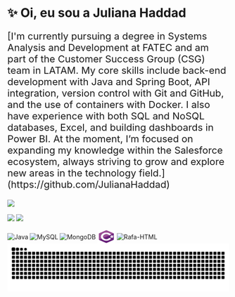 <h1>✨ Oi, eu sou a Juliana Haddad  </h1>

<p style="font-size:22px">
[I'm currently pursuing a degree in Systems Analysis and Development at FATEC and am part of the Customer Success Group (CSG) team in LATAM. My core skills include back-end development with Java and Spring Boot, API integration, version control with Git and GitHub, and the use of containers with Docker. I also have experience with both SQL and NoSQL databases, Excel, and building dashboards in Power BI. At the moment, I’m focused on expanding my knowledge within the Salesforce ecosystem, always striving to grow and explore new areas in the technology field.](https://github.com/JulianaHaddad)
</p>




<div> 
  <a href="https://www.linkedin.com/in/haddadj/" target="_blank"><img src="https://img.shields.io/badge/-LinkedIn-%230077B5?style=for-the-badge&logo=linkedin&logoColor=white" target="_blank"></a> 
</div>

</p>
</p>

<div>
  <img height ="180em" src= "https://github-readme-stats.vercel.app/api?username=julianahaddad&show_icons=true&theme=dracula&include_all_commits=true&count_private=true"/>
  <img height ="180em" src= "https://github-readme-stats.vercel.app/api/top-langs/?username=julianahaddad&layout=compact&langs_count=16&theme=dracula"/>
</div>

<div style="display: inline_block"><br>
  <img align="center" alt="Java" height="40" width="60" src="https://cdn.jsdelivr.net/gh/devicons/devicon@latest/icons/java/java-original.svg">
  <img align="center" alt="MySQL" height="70" width="70" src="https://cdn.jsdelivr.net/gh/devicons/devicon@latest/icons/mysql/mysql-original-wordmark.svg">
  <img align="center" alt="MongoDB" height="100" width="45" src="https://cdn.jsdelivr.net/gh/devicons/devicon@latest/icons/mongodb/mongodb-original-wordmark.svg">
  <img align="center" alt="Rafa-Csharp" height="30" width="40" src="https://raw.githubusercontent.com/devicons/devicon/master/icons/csharp/csharp-original.svg">
  <img align="center" alt="Rafa-HTML" height="30" width="40" src="https://cdn.jsdelivr.net/gh/devicons/devicon@latest/icons/html5/html5-original.svg">
  
</div>

<picture>
  <source media="(prefers-color-scheme: dark)" srcset="https://raw.githubusercontent.com/julianahaddad/julianahaddad/output/github-contribution-grid-snake-dark.svg">
  <source media="(prefers-color-scheme: light)" srcset="https://raw.githubusercontent.com/julianahaddad/julianahaddad/output/github-contribution-grid-snake.svg">
  <img alt="github contribution grid snake animation" src="https://raw.githubusercontent.com/julianahaddad/julianahaddad/output/github-contribution-grid-snake.svg">
</picture>
